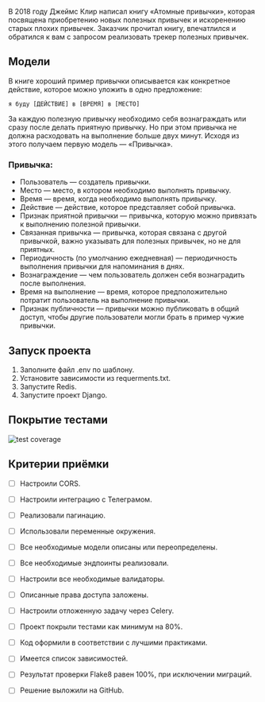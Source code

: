 В 2018 году Джеймс Клир написал книгу «Атомные привычки», которая посвящена приобретению новых полезных привычек и искоренению старых плохих привычек. Заказчик прочитал книгу, впечатлился и обратился к вам с запросом реализовать трекер полезных привычек.
## Модели

В книге хороший пример привычки описывается как конкретное действие, которое можно уложить в одно предложение:

```
я буду [ДЕЙСТВИЕ] в [ВРЕМЯ] в [МЕСТО]
```

За каждую полезную привычку необходимо себя вознаграждать или сразу после делать приятную привычку. Но при этом привычка не должна расходовать на выполнение больше двух минут. Исходя из этого получаем первую модель — «Привычка».

### Привычка:

- Пользователь — создатель привычки.
- Место — место, в котором необходимо выполнять привычку.
- Время — время, когда необходимо выполнять привычку.
- Действие — действие, которое представляет собой привычка.
- Признак приятной привычки — привычка, которую можно привязать к выполнению полезной привычки.
- Связанная привычка — привычка, которая связана с другой привычкой, важно указывать для полезных привычек, но не для приятных.
- Периодичность (по умолчанию ежедневная) — периодичность выполнения привычки для напоминания в днях.
- Вознаграждение — чем пользователь должен себя вознаградить после выполнения.
- Время на выполнение — время, которое предположительно потратит пользователь на выполнение привычки.
- Признак публичности — привычки можно публиковать в общий доступ, чтобы другие пользователи могли брать в пример чужие привычки.

## Запуск проекта
1. Заполните файл .env по шаблону.
2. Установите зависимости из requerments.txt.
3. Запустите Redis.
4. Запустите проект Django.

## Покрытие тестами
![test coverage](https://github.com/user-attachments/assets/2f0cc586-69c2-4e73-84d6-1d1de8723b17)


## Критерии приёмки
- [ ] Настроили CORS.
- [ ] Настроили интеграцию с Телеграмом.
- [ ] Реализовали пагинацию.
- [ ] Использовали переменные окружения.
- [ ] Все необходимые модели описаны или переопределены.
- [ ] Все необходимые эндпоинты реализовали.
- [ ] Настроили все необходимые валидаторы.
- [ ] Описанные права доступа заложены.
- [ ] Настроили отложенную задачу через Celery.
- [ ] Проект покрыли тестами как минимум на 80%.
- [ ] Код оформили в соответствии с лучшими практиками.
- [ ] Имеется список зависимостей.
- [ ] Результат проверки Flake8 равен 100%, при исключении миграций.
- [ ] Решение выложили на GitHub.
  
